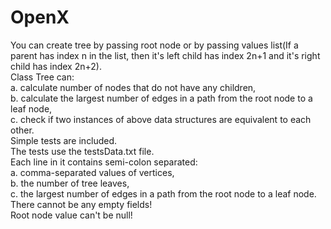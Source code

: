# OpenX
You can create tree by passing root node or by passing values list(If a parent has index n in the list, then it's left child has index 2n+1 and it's right child has index 2n+2).<br />
Class Tree can:<br />
a. calculate number of nodes that do not have any children,<br />
b. calculate the largest number of edges in a path from the root node to a leaf node,<br />
c. check if two instances of above data structures are equivalent to each other.<br />
Simple tests are included.<br />
The tests use the testsData.txt file.<br />
Each line in it contains semi-colon separated: <br />
a. comma-separated values of vertices, <br />
b. the number of tree leaves, <br />
c. the largest number of edges in a path from the root node to a leaf node. <br />
There cannot be any empty fields!<br />
Root node value can't be null!<br />
